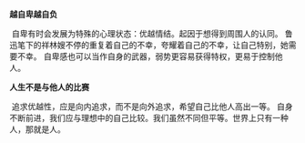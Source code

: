**越⾃卑越⾃负** 

​	⾃卑有时会发展为特殊的⼼理状态：优越情结。起因于想得到周围⼈的认同。 鲁迅笔下的祥林嫂不停的重复着⾃⼰的不幸，夸耀着⾃⼰的不幸，让⾃⼰特别，她需要不幸。 ⾃卑感也可以当作⾃身的武器，弱势更容易获得特权，更易于控制他⼈。 

**⼈⽣不是与他⼈的⽐赛** 

​	追求优越性，应是向内追求，⽽不是向外追求，希望⾃⼰⽐他⼈⾼出⼀等。 ⾃身不断前进，我们应与理想中的⾃⼰⽐较。我们虽然不同但平等。世界上只有⼀种⼈，那就是⼈。
